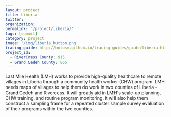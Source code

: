 ```yaml
---
layout: project
title: Liberia
twitter: 
organization: 
permalink: '/project/liberia/'
tags: [summit]
category: project
image: '/img/liberia_button.png'
tracing_guide: http://hotosm.github.io/tracing-guides/guide/liberia.html
project_id: 
  - RiverCress County: 915
  - Grand Gedeh County: 865
---
```


Last Mile Health (LMH) works to provide high-quality healthcare to remote villages in Liberia through a community health worker (CHW) program. LMH needs maps of villages to help them do work in two counties of Liberia - Grand Gedeh and Rivercess. It will greatly aid in LMH's scale-up planning, CHW training, and routine program monitoring. It will also help them construct a sampling frame for a repeated cluster sample survey evaluation of their programs within the two counties.
